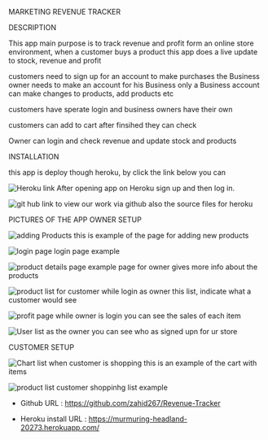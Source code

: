 MARKETING REVENUE TRACKER  

 DESCRIPTION

 This app main purpose is to track revenue and profit form an online store environment,
when a customer buys a product this app does a live update to stock, revenue and profit 

customers need to sign up for an account to make purchases 
the Business owner needs to make an account for his Business
only a Business account can make changes to products, add products etc

customers have sperate login  and business owners have their own 

customers can add to cart after finsihed they can check 

Owner can login and check revenue and update stock and products

INSTALLATION 

this app is deploy though heroku, by click the link below you can 

![Heroku link](https://business-revenue-tracker.herokuapp.com/)
After opening app on Heroku sign up and then log in.

![git hub link](https://github.com/Stephan311/Marketing-Revenue-Tracker)
to view our work via github also the source files for heroku

PICTURES OF THE APP
OWNER SETUP

![adding Products ](./public/images/add-pro.png)
this is example of the page for adding new products

![login page](./public/images/Login-page.png)
login page example 

![product details page](./public/images/product-details.png)
example page for owner gives more info about the products 

![product list for customer](./public/images/products-list.png)
while login as owner this list, indicate what a customer would see

![profit page](./public/images/profit-page.png)
while owner is login you can see the sales of each item 

![User list](./public/images/User-list.png)
as the owner you can see who as signed upn for ur store

CUSTOMER SETUP

![Chart list](./public/images/cart-list.png)
when customer is shopping this is an example of the cart with items

![product list](./public/images/shop-list.png)
customer shoppinhg list example 


* Github URL : https://github.com/zahid267/Revenue-Tracker

* Heroku install URL : https://murmuring-headland-20273.herokuapp.com/